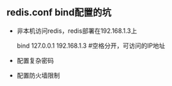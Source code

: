 ## redis.conf bind配置的坑
- 非本机访问redis，redis部署在192.168.1.3上

	bind 127.0.0.1 192.168.1.3 #空格分开，可访问的IP地址
- 配置复杂密码
- 配置防火墙限制